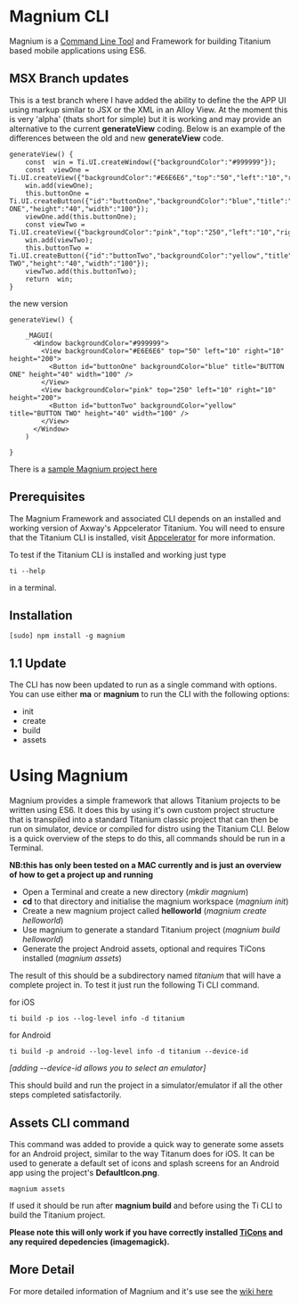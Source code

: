 # Magnium CLI

Magnium is a 
[Command Line Tool](http://en.wikipedia.org/wiki/Command-line_interface)
and Framework for building Titanium based mobile applications using ES6.

## MSX Branch updates

This is a test branch where I have added the ability to define the the APP UI using markup similar to JSX or the XML in an Alloy View. At the moment this is very 'alpha'  (thats short for simple) but it is working and may provide an alternative to the current **generateView** coding. Below is an example of the differences between the old and new **generateView** code.

```
generateView() {
    const  win = Ti.UI.createWindow({"backgroundColor":"#999999"});
    const  viewOne = Ti.UI.createView({"backgroundColor":"#E6E6E6","top":"50","left":"10","right":"10","height":"200"});
    win.add(viewOne);
    this.buttonOne = Ti.UI.createButton({"id":"buttonOne","backgroundColor":"blue","title":"BUTTON ONE","height":"40","width":"100"});
    viewOne.add(this.buttonOne);
    const viewTwo = Ti.UI.createView({"backgroundColor":"pink","top":"250","left":"10","right":"10","height":"200"});
    win.add(viewTwo);
    this.buttonTwo = Ti.UI.createButton({"id":"buttonTwo","backgroundColor":"yellow","title":"BUTTON TWO","height":"40","width":"100"});
    viewTwo.add(this.buttonTwo);
    return  win;
}
```

the new version

```
generateView() {

    _MAGUI(
      <Window backgroundColor="#999999">
        <View backgroundColor="#E6E6E6" top="50" left="10" right="10" height="200">
          <Button id="buttonOne" backgroundColor="blue" title="BUTTON ONE" height="40" width="100" />
        </View>
        <View backgroundColor="pink" top="250" left="10" right="10" height="200">
          <Button id="buttonTwo" backgroundColor="yellow" title="BUTTON TWO" height="40" width="100" />
        </View>
      </Window>     
    )

}
```

There is a [sample Magnium project here](https://github.com/magnatronus/magui-demo)



## Prerequisites

The Magnium Framework and associated CLI depends on an installed and working version of Axway's Appcelerator Titanium.
You will need to ensure that the Titanium CLI is installed, visit [Appcelerator](https://www.appcelerator.com) for more information.

To test if the Titanium CLI is installed and working just type

```
ti --help
```

in a terminal.


## Installation

    [sudo] npm install -g magnium

## 1.1 Update
The CLI has now been updated to run as a single command with options. You can use either **ma** or **magnium** to run the CLI with the following options:
- init
- create
- build
- assets


# Using Magnium
Magnium provides a simple framework that allows Titanium projects to be written using ES6. It does this by using it's own custom project structure that is transpiled into a standard Titanium classic project that can then be run on  simulator, device or compiled for distro using the Titanium CLI. Below is a quick overview of the steps to do this, all commands should be run in a Terminal.

**NB:this has only been tested on a MAC currently and is just an overview of how to get a project up and running**

- Open a Terminal and create a new directory (*mkdir magnium*)
- **cd** to that directory and initialise the magnium workspace (*magnium init*)
- Create a new magnium project called **helloworld** (*magnium create helloworld*)
- Use magnium to generate a standard Titanium project (*magnium build helloworld*)
- Generate the project Android assets, optional and requires TiCons installed (*magnium assets*)

The result of this should be a subdirectory named *titanium* that will have a complete project in. To test it just run the following Ti CLI command.

for iOS

```
ti build -p ios --log-level info -d titanium
```

for Android

```
ti build -p android --log-level info -d titanium --device-id
```

*[adding --device-id allows you to select an emulator]*



This should build and run the project in a simulator/emulator if all the other steps completed satisfactorily.


## Assets CLI command
This command was added to provide a quick way to generate some assets for an Android project, similar to the way Titanum does for iOS.
It can be used to generate a default set of icons and splash screens for an Android app using the project's **DefaultIcon.png**.

```
magnium assets
```

If used it should be run after **magnium build** and before using the Ti CLI to build the Titanium project.

**Please note this will only work if you have correctly installed [TiCons](http://ticons.fokkezb.nl/) and any required depedencies (imagemagick).**


## More Detail
For more detailed information of Magnium and it's use see the [wiki here](https://github.com/magnatronus/magnium/wiki)




